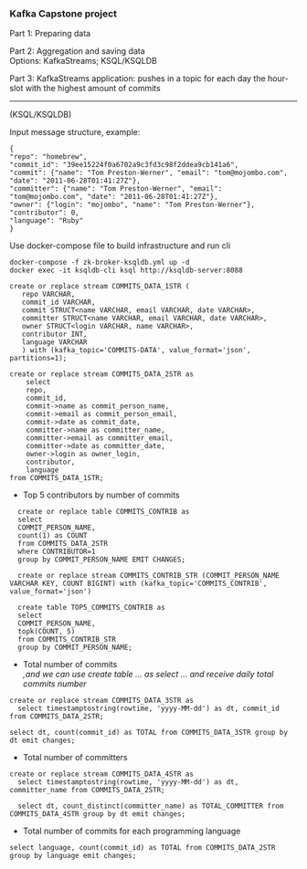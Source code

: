 ### Kafka Capstone project  
Part 1: Preparing data   

Part 2: Aggregation and saving data  
Options: KafkaStreams; KSQL/KSQLDB  

Part 3: KafkaStreams application: pushes in a topic for each day the hour-slot with the highest amount of commits  
___
(KSQL/KSQLDB)  

Input message structure, example:  
```
{
"repo": "homebrew",
"commit_id": "39ee15224f0a6702a9c3fd3c98f2ddea9cb141a6",
"commit": {"name": "Tom Preston-Werner", "email": "tom@mojombo.com", "date": "2011-06-28T01:41:27Z"},
"committer": {"name": "Tom Preston-Werner", "email": "tom@mojombo.com", "date": "2011-06-28T01:41:27Z"},
"owner": {"login": "mojombo", "name": "Tom Preston-Werner"},
"contributor": 0,
"language": "Ruby"
}
```
Use docker-compose file to build infrastructure and run cli  
```
docker-compose -f zk-broker-ksqldb.yml up -d
docker exec -it ksqldb-cli ksql http://ksqldb-server:8088

create or replace stream COMMITS_DATA_1STR (
   repo VARCHAR,
   commit_id VARCHAR,
   commit STRUCT<name VARCHAR, email VARCHAR, date VARCHAR>,
   committer STRUCT<name VARCHAR, email VARCHAR, date VARCHAR>,
   owner STRUCT<login VARCHAR, name VARCHAR>,
   contributor INT,
   language VARCHAR
   ) with (kafka_topic='COMMITS-DATA', value_format='json', partitions=1);

create or replace stream COMMITS_DATA_2STR as
    select
    repo,
    commit_id,
    commit->name as commit_person_name,
    commit->email as commit_person_email,
    commit->date as commit_date,
    committer->name as committer_name,
    committer->email as committer_email,
    committer->date as committer_date,
    owner->login as owner_login,
    contributor,
    language
from COMMITS_DATA_1STR;
```
- Top 5 contributors by number of commits  
```
  create or replace table COMMITS_CONTRIB as
  select  
  COMMIT_PERSON_NAME,
  count(1) as COUNT
  from COMMITS_DATA_2STR 
  where CONTRIBUTOR=1
  group by COMMIT_PERSON_NAME EMIT CHANGES;

  create or replace stream COMMITS_CONTRIB_STR (COMMIT_PERSON_NAME VARCHAR KEY, COUNT BIGINT) with (kafka_topic='COMMITS_CONTRIB', value_format='json')
      
  create table TOP5_COMMITS_CONTRIB as
  select
  COMMIT_PERSON_NAME,
  topk(COUNT, 5)
  from COMMITS_CONTRIB_STR
  group by COMMIT_PERSON_NAME;
```
- Total number of commits  
*,and we can use create table ... as select ... and receive daily total commits number*
```
create or replace stream COMMITS_DATA_3STR as 
  select timestamptostring(rowtime, 'yyyy-MM-dd') as dt, commit_id from COMMITS_DATA_2STR;

select dt, count(commit_id) as TOTAL from COMMITS_DATA_3STR group by dt emit changes;
```
- Total number of committers
```
create or replace stream COMMITS_DATA_4STR as 
  select timestamptostring(rowtime, 'yyyy-MM-dd') as dt, committer_name from COMMITS_DATA_2STR;

  select dt, count_distinct(committer_name) as TOTAL_COMMITTER from COMMITS_DATA_4STR group by dt emit changes;
```
- Total number of commits for each programming language
```
select language, count(commit_id) as TOTAL from COMMITS_DATA_2STR group by language emit changes;
```






